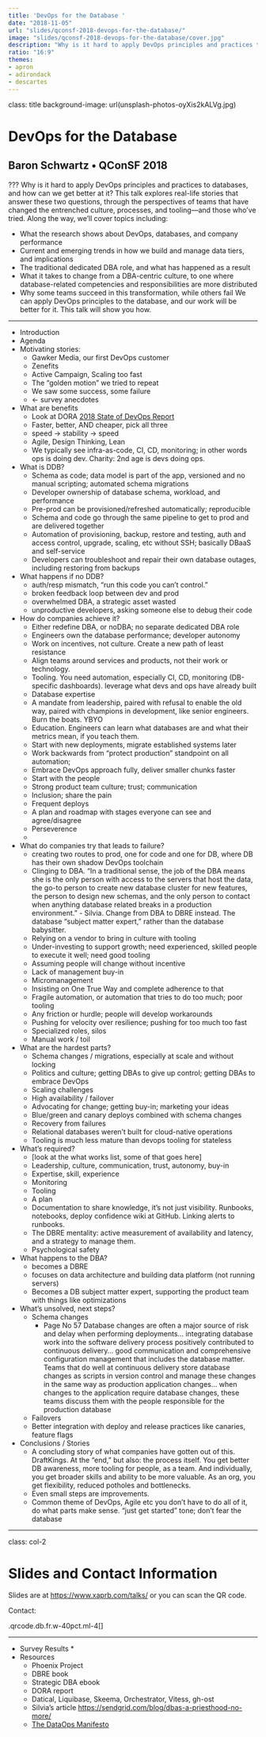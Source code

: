 ```yaml
---
title: 'DevOps for the Database '
date: "2018-11-05"
url: "slides/qconsf-2018-devops-for-the-database/"
image: "slides/qconsf-2018-devops-for-the-database/cover.jpg"
description: "Why is it hard to apply DevOps principles and practices to databases, and how can we get better at it? This talk explores real-life stories that answer these two questions, through the perspectives of teams that succeeded---and those who haven't."
ratio: "16:9"
themes:
- apron
- adirondack
- descartes
---
```

class: title
background-image: url(unsplash-photos-oyXis2kALVg.jpg)

# DevOps for the Database
## Baron Schwartz &bullet; QConSF 2018

???
Why is it hard to apply DevOps principles and practices to databases, and how can we get better at it? This talk explores real-life stories that answer these two questions, through the perspectives of teams that have changed the entrenched culture, processes, and tooling—and those who’ve tried. Along the way, we’ll cover topics including:
* What the research shows about DevOps, databases, and company performance
* Current and emerging trends in how we build and manage data tiers, and implications
* The traditional dedicated DBA role, and what has happened as a result
* What it takes to change from a DBA-centric culture, to one where database-related competencies and responsibilities are more distributed
* Why some teams succeed in this transformation, while others fail
We can apply DevOps principles to the database, and our work will be better for it. This talk will show you how.

---

* Introduction
* Agenda
* Motivating stories:
	* Gawker Media, our first DevOps customer
	* Zenefits
	* Active Campaign, Scaling too fast
	* The “golden motion” we tried to repeat
	* We saw some success, some failure
	* <- survey anecdotes
* What are benefits
	* Look at DORA [2018 State of DevOps Report](https://cloudplatformonline.com/2018-state-of-devops.html)
	* Faster, better, AND cheaper, pick all three
	* speed -> stability -> speed
	* Agile, Design Thinking, Lean
	* We typically see infra-as-code, CI, CD, monitoring; in other words ops is doing dev. Charity: 2nd age is devs doing ops.
* What is DDB?
	* Schema as code; data model is part of the app, versioned and no manual scripting; automated schema migrations
	* Developer ownership of database schema, workload, and performance
	* Pre-prod can be provisioned/refreshed automatically; reproducible
	* Schema and code go through the same pipeline to get to prod and are delivered together
	* Automation of provisioning, backup, restore and testing, auth and access control, upgrade, scaling, etc without SSH; basically DBaaS and self-service
	* Developers can troubleshoot and repair their own database outages, including restoring from backups
* What happens if no DDB?
	* auth/resp mismatch, “run this code you can’t control.”
	* broken feedback loop between dev and prod
	* overwhelmed DBA, a strategic asset wasted
	* unproductive developers, asking someone else to debug their code
* How do companies achieve it?
	* Either redefine DBA, or noDBA; no separate dedicated DBA role
	* Engineers own the database performance; developer autonomy
	* Work on incentives, not culture. Create a new path of least resistance
	* Align teams around services and products, not their work or technology.
	* Tooling. You need automation, especially CI, CD, monitoring (DB-specific dashboards). leverage what devs and ops have already built
	* Database expertise
	* A mandate from leadership, paired with refusal to enable the old way, paired with champions in development, like senior engineers. Burn the boats. YBYO
	* Education. Engineers can learn what databases are and what their metrics mean, if you teach them.
	* Start with new deployments, migrate established systems later
	* Work backwards from “protect production” standpoint on all automation; 
	* Embrace DevOps approach fully, deliver smaller chunks faster
	* Start with the people
	* Strong product team culture; trust; communication
	* Inclusion; share the pain
	* Frequent deploys
	* A plan and roadmap with stages everyone can see and agree/disagree
	* Perseverence
	* 
* What do companies try that leads to failure?
	* creating two routes to prod, one for code and one for DB, where DB has their own shadow DevOps toolchain
	* Clinging to DBA. “In a traditional sense, the job of the DBA means she is the only person with access to the servers that host the data, the go-to person to  create new database cluster for new features, the person to design new schemas, and the only person to contact when anything database related breaks in a production environment.” - Silvia. Change from DBA to DBRE instead. The database “subject matter expert,” rather than the database babysitter.
	* Relying on a vendor to bring in culture with tooling
	* Under-investing to support growth; need experienced, skilled people to execute it well; need good tooling
	* Assuming people will change without incentive
	* Lack of management buy-in
	* Micromanagement
	* Insisting on One True Way and complete adherence to that
	* Fragile automation, or automation that tries to do too much; poor tooling
	* Any friction or hurdle; people will develop workarounds
	* Pushing for velocity over resilience; pushing for too much too fast
	* Specialized roles, silos
	* Manual work / toil
* What are the hardest parts?
	* Schema changes / migrations, especially at scale and without locking
	* Politics and culture; getting DBAs to give up control; getting DBAs to embrace DevOps
	* Scaling challenges
	* High availability / failover
	* Advocating for change; getting buy-in; marketing your ideas
	* Blue/green and canary deploys combined with schema changes
	* Recovery from failures
	* Relational databases weren’t built for cloud-native operations
	* Tooling is much less mature than devops tooling for stateless 
* What’s required?
	* [look at the what works list, some of that goes here]
	* Leadership, culture, communication, trust, autonomy, buy-in
	* Expertise, skill, experience
	* Monitoring
	* Tooling
	* A plan
	* Documentation to share knowledge, it’s not just visibility. Runbooks, notebooks, deploy confidence wiki at GitHub. Linking alerts to runbooks.
	* The DBRE mentality: active measurement of availability and latency, and a strategy to manage them.
	* Psychological safety
* What happens to the DBA?
	* becomes a DBRE
	* focuses on data architecture and building data platform (not running servers)
	* Becomes a DB subject matter expert, supporting the product team with things like optimizations
* What’s unsolved, next steps?
	* Schema changes
		* Page No 57 Database changes are often a major source of risk and delay when performing deployments… integrating database work into the software delivery process positively contributed to continuous delivery… good communication and comprehensive configuration management that includes the database matter. Teams that do well at continuous delivery store database changes as scripts in version control and manage these changes in the same way as production application changes… when changes to the application require database changes, these teams discuss them with the people responsible for the production database 
	* Failovers
	* Better integration with deploy and release practices like canaries, feature flags
* Conclusions / Stories
	* A concluding story of what companies have gotten out of this. DraftKings. At the “end,” but also: the process itself. You get better DB awareness, more tooling for people, as a team. And individually, you get broader skills and ability to be more valuable. As an org, you get flexibility, reduced potholes and bottlenecks.
	* Even small steps are improvements.
	* Common theme of DevOps, Agile etc you don’t have to do all of it, do what parts make sense. “just get started” tone; don’t fear the database


---
class: col-2
# Slides and Contact Information

Slides are at https://www.xaprb.com/talks/ or you can scan the QR code.

Contact:

.qrcode.db.fr.w-40pct.ml-4[]

---
* Survey Results
	* 
* Resources
	* Phoenix Project
	* DBRE book
	* Strategic DBA ebook
	* DORA report
	* Datical, Liquibase, Skeema, Orchestrator, Vitess, gh-ost
	* Silvia’s article https://sendgrid.com/blog/dbas-a-priesthood-no-more/
	* [The DataOps Manifesto](http://dataopsmanifesto.org/)